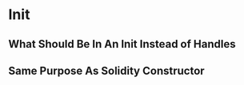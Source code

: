 # Init

## What Should Be In An Init Instead of Handles&#x20;

## Same Purpose As Solidity Constructor&#x20;
